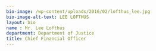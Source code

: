 ```yaml
---
bio-image: /wp-content/uploads/2016/02/lofthus_lee.jpg
bio-image-alt-text: LEE LOFTHUS
layout: bio
name : Mr. Lee Lofthus
department: Department of Justice
title: Chief Financial Officer
---
```


